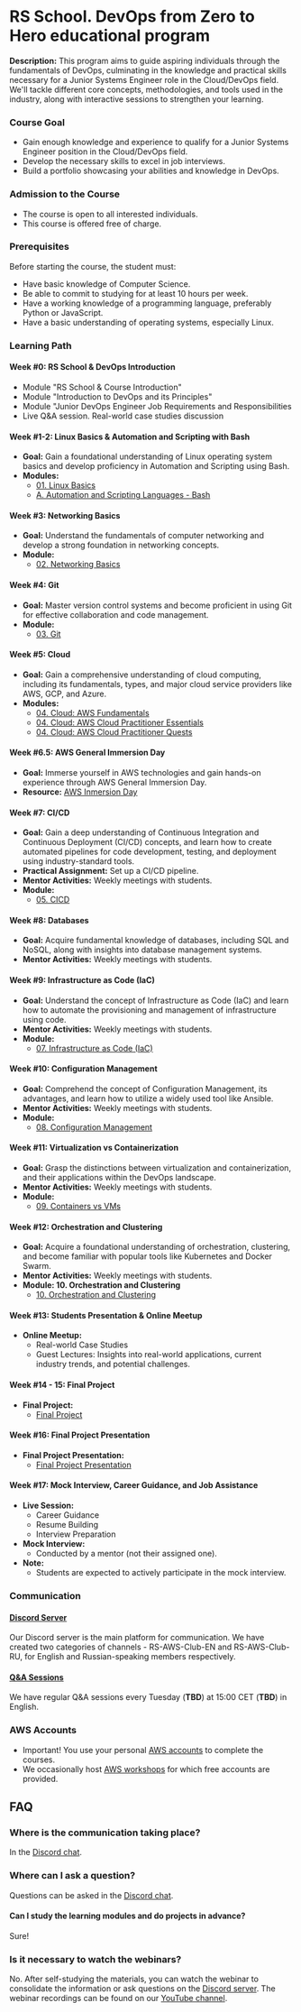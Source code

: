 # RS School. DevOps from Zero to Hero educational program
**Description:** This program aims to guide aspiring individuals through the fundamentals of DevOps, culminating in the knowledge and practical skills necessary for a Junior Systems Engineer role in the Cloud/DevOps field. We'll tackle different core concepts, methodologies, and tools used in the industry, along with interactive sessions to strengthen your learning.

### Course Goal
- Gain enough knowledge and experience to qualify for a Junior Systems Engineer position in the Cloud/DevOps field.
- Develop the necessary skills to excel in job interviews.
- Build a portfolio showcasing your abilities and knowledge in DevOps.

### Admission to the Course
- The course is open to all interested individuals.
- This course is offered free of charge.

### Prerequisites

Before starting the course, the student must:
- Have basic knowledge of Computer Science.
- Be able to commit to studying for at least 10 hours per week.
- Have a working knowledge of a programming language, preferably Python or JavaScript.
- Have a basic understanding of operating systems, especially Linux.

### Learning Path

#### Week #0: RS School & DevOps Introduction
- Module "RS School & Course Introduction"
- Module "Introduction to DevOps and its Principles"
- Module "Junior DevOps Engineer Job Requirements and Responsibilities
- Live Q&A session. Real-world case studies discussion

#### Week #1-2: Linux Basics & Automation and Scripting with Bash

- **Goal:** Gain a foundational understanding of Linux operating system basics and develop proficiency in Automation and Scripting using Bash.
- **Modules:**
  - [01. Linux Basics](modules/01.%20Linux%20Basics/linux.md)
  - [A. Automation and Scripting Languages - Bash](modules/01.%20Linux%20Basics/workshop.md)

#### Week #3: Networking Basics

- **Goal:** Understand the fundamentals of computer networking and develop a strong foundation in networking concepts.
- **Module:**
  - [02. Networking Basics](modules/02.%20Networking%20Basics/README.md)


#### Week #4: Git

- **Goal:** Master version control systems and become proficient in using Git for effective collaboration and code management.
- **Module:**
  - [03. Git](modules/03.%20Git/README.md)


#### Week #5: Cloud

- **Goal:** Gain a comprehensive understanding of cloud computing, including its fundamentals, types, and major cloud service providers like AWS, GCP, and Azure.
- **Modules:**
  - [04. Cloud: AWS Fundamentals](modules/04.%20Cloud/AWS%20Fundamentals/README.md)
  - [04. Cloud: AWS Cloud Practitioner Essentials](modules/04.%20Cloud/AWS%20Cloud%20Practitioner%20Essentials/README.md)
  - [04. Cloud: AWS Cloud Practitioner Quests](modules/04.%20Cloud/AWS%20Cloud%20Practitioner%20Quests/README.md)


#### Week #6.5: AWS General Immersion Day

- **Goal:** Immerse yourself in AWS technologies and gain hands-on experience through AWS General Immersion Day.
- **Resource:** [AWS Inmersion Day](https://catalog.workshops.aws/general-immersionday/)


#### Week #7: CI/CD

- **Goal:** Gain a deep understanding of Continuous Integration and Continuous Deployment (CI/CD) concepts, and learn how to create automated pipelines for code development, testing, and deployment using industry-standard tools.
- **Practical Assignment:** Set up a CI/CD pipeline.
- **Mentor Activities:** Weekly meetings with students.
- **Module:**
  - [05. CICD](modules/05.%20CICD/README.md)

#### Week #8: Databases

- **Goal:** Acquire fundamental knowledge of databases, including SQL and NoSQL, along with insights into database management systems.
- **Mentor Activities:** Weekly meetings with students.

#### Week #9: Infrastructure as Code (IaC)

- **Goal:** Understand the concept of Infrastructure as Code (IaC) and learn how to automate the provisioning and management of infrastructure using code.
- **Mentor Activities:** Weekly meetings with students.
- **Module:**
  - [07. Infrastructure as Code (IaC)](modules/07.%20Infrastructure%20as%20Code%20(IaC)/README.md)


#### Week #10: Configuration Management

- **Goal:** Comprehend the concept of Configuration Management, its advantages, and learn how to utilize a widely used tool like Ansible.
- **Mentor Activities:** Weekly meetings with students.
- **Module:**
  - [08. Configuration Management](modules/08.%20Configuration%20Management/README.md)


#### Week #11: Virtualization vs Containerization

- **Goal:** Grasp the distinctions between virtualization and containerization, and their applications within the DevOps landscape.
- **Mentor Activities:** Weekly meetings with students.
- **Module:**
  - [09. Containers vs VMs](modules/09.%20Containers%20vs%20VMs/README.md)

#### Week #12: Orchestration and Clustering

- **Goal:** Acquire a foundational understanding of orchestration, clustering, and become familiar with popular tools like Kubernetes and Docker Swarm.
- **Mentor Activities:** Weekly meetings with students.
- **Module: 10. Orchestration and Clustering**
  - [10. Orchestration and Clustering](modules/10.%20Orchestration%20and%20Clustering/README.md)

#### Week #13: Students Presentation & Online Meetup

- **Online Meetup:**
  - Real-world Case Studies
  - Guest Lectures: Insights into real-world applications, current industry trends, and potential challenges.

#### Week #14 - 15: Final Project

- **Final Project:**
  - [Final Project](modules/final-project/README.md)

#### Week #16: Final Project Presentation

- **Final Project Presentation:**
  - [Final Project Presentation](modules/final-project/README.md)

#### Week #17: Mock Interview, Career Guidance, and Job Assistance
- **Live Session:**
  - Career Guidance
  - Resume Building
  - Interview Preparation
- **Mock Interview:**
  - Conducted by a mentor (not their assigned one).
- **Note:**
  - Students are expected to actively participate in the mock interview.

### Communication

#### [Discord Server](https://discord.gg/uWvFU2RAba)
Our Discord server is the main platform for communication. We have created two categories of channels - RS-AWS-Club-EN and RS-AWS-Club-RU, for English and Russian-speaking members respectively.

#### [Q&A Sessions](https://discord.gg/uWvFU2RAba)
We have regular Q&A sessions every Tuesday (**TBD**) at 15:00 CET (**TBD**) in English.

### AWS Accounts

- Important! You use your personal [AWS accounts](https://aws.amazon.com/) to complete the courses.
- We occasionally host [AWS workshops](https://aws.amazon.com/getting-started/hands-on/) for which free accounts are provided.

## FAQ

### Where is the communication taking place?

In the [Discord chat](https://discord.gg/uWvFU2RAba).

### Where can I ask a question?

Questions can be asked in the [Discord chat](https://discord.gg/uWvFU2RAba).

#### Can I study the learning modules and do projects in advance?

Sure!

### Is it necessary to watch the webinars?

No. After self-studying the materials, you can watch the webinar to consolidate the information or ask questions on the [Discord server](https://discord.gg/uWvFU2RAba).
The webinar recordings can be found on our [YouTube channel](https://www.youtube.com/@RSSchool).
